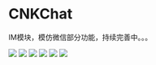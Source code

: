 # CNKChat
IM模块，模仿微信部分功能，持续完善中。。。

![](https://ws1.sinaimg.cn/large/7d11fac9jw1fbibh5uel1j20ku112n8n.jpg)
![](https://ws2.sinaimg.cn/large/7d11fac9jw1fbibh41yzej20ku11276h.jpg)
![](https://ws4.sinaimg.cn/large/7d11fac9jw1fbibh41o63j20ku112q8n.jpg)
![](https://ws3.sinaimg.cn/large/7d11fac9jw1fbibh4bn40j20ku11279c.jpg)
![](https://ws1.sinaimg.cn/large/7d11fac9jw1fbibh6p84sj20ku112n2c.jpg)
![](https://ws2.sinaimg.cn/large/7d11fac9jw1fbibh47x5tj20ku112afd.jpg)
